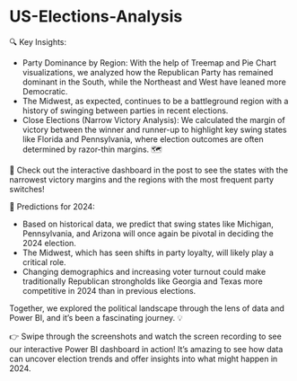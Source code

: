 # US-Elections-Analysis
🔍 Key Insights:

- Party Dominance by Region: With the help of Treemap and Pie Chart visualizations, we analyzed how the Republican Party has remained dominant in the South, while the Northeast and West have leaned more Democratic.
- The Midwest, as expected, continues to be a battleground region with a history of swinging between parties in recent elections.
- Close Elections (Narrow Victory Analysis): We calculated the margin of victory between the winner and runner-up to highlight key swing states like Florida and Pennsylvania, where election outcomes are often determined by razor-thin margins. 🗺️

🔗 Check out the interactive dashboard in the post to see the states with the narrowest victory margins and the regions with the most frequent party switches!

🤖 Predictions for 2024:

- Based on historical data, we predict that swing states like Michigan, Pennsylvania, and Arizona will once again be pivotal in deciding the 2024 election.
- The Midwest, which has seen shifts in party loyalty, will likely play a critical role.
- Changing demographics and increasing voter turnout could make traditionally Republican strongholds like Georgia and Texas more competitive in 2024 than in previous elections.

Together, we explored the political landscape through the lens of data and Power BI, and it’s been a fascinating journey. 💡

👉 Swipe through the screenshots and watch the screen recording to see our interactive Power BI dashboard in action! It’s amazing to see how data can uncover election trends and offer insights into what might happen in 2024.
